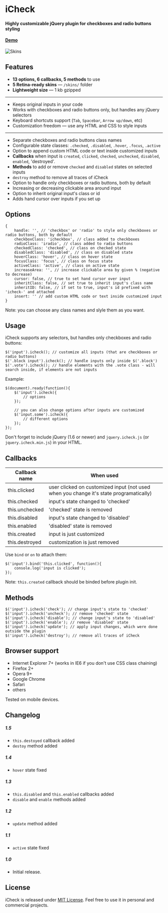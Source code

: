 # iCheck

#### Highly customizable jQuery plugin for checkboxes and radio buttons styling
#### [Demo](http://damirfoy.com/projects/icheck/)

![Skins](http://damirfoy.com/projects/icheck/example.png)

## Features

* **13 options, 6 callbacks, 5 methods** to use
* **5 Retina-ready skins** — `/skins/` folder
* **Lightweight size** — 1 kb gzipped

---

* Keeps original inputs in your code
* Works with checkboxes and radio buttons only, but handles any jQuery selectors
* Keyboard shortcuts support (`Tab`, `Spacebar`, `Arrow up/down`, etc)
* Customization freedom &mdash; use any HTML and CSS to style inputs

---

* Separate checkboxes and radio buttons class names
* Configurable state classes: `.checked`, `.disabled`, `.hover`, `.focus`, `.active`
* Option to append custom HTML code or text inside customized inputs
* **Callbacks** when input is `created`, `clicked`, `checked`, `unchecked`, `disabled`, `enabled`, 'destroyed'.
* **Methods** to add or remove `checked` and `disabled` states on selected inputs
* `destroy` method to remove all traces of iCheck
* Option to handle only checkboxes or radio buttons, both by default
* Increasing or decreasing clickable area around input
* Option to inherit original input's class or id
* Adds hand cursor over inputs if you set up

## Options

    {
        handle: '', // 'checkbox' or 'radio' to style only checkboxes or radio buttons, both by default
        checkboxClass: 'icheckbox', // class added to checkboxes
        radioClass: 'iradio', // class added to radio buttons
        checkedClass: 'checked', // class on checked state
        disabledClass: 'disabled', // class on disabled state
        hoverClass: 'hover', // class on hover state
        focusClass: 'focus', // class on focus state
        activeClass: 'active', // class on active state
        increaseArea: '', // increase clickable area by given % (negative to decrease)
        cursor: false, // true to set hand cursor over input
        inheritClass: false, // set true to inherit input's class name
        inheritID: false, // if set to true, input's id prefixed with 'icheck-' and attached
        insert: '' // add custom HTML code or text inside customized input
    }

Note: you can choose any class names and slyle them as you want.

## Usage

iCheck supports any selectors, but handles only checkboxes and radio buttons:

    $('input').icheck(); // customize all inputs (that are checkboxes or radio buttons)
    $('.block input').icheck(); // handle inputs only inside $('.block')
    $('.vote').icheck(); // handle elements with the .vote class - will search inside, if elements are not inputs

Example:

    $(document).ready(function(){
        $('input').icheck({
            // options
        });

        // you can also change options after inputs are customized
        $('input.some').icheck({
            // different options
        });
    });

Don't forget to include jQuery (1.6 or newer) and `jquery.icheck.js` (or `jquery.icheck.min.js`) in your HTML.

## Callbacks

<table>
  <thead>
    <tr>
      <th>Callback name</th>
      <th>When used</th>
    </tr>
  </thead>
  <tbody>
    <tr>
      <td>this.clicked</td>
      <td>user clicked on customized input (not used when you change it's state programatically)</td>
    </tr>
    <tr>
      <td>this.checked</td>
      <td>input's state changed to 'checked'</td>
    </tr>
    <tr>
      <td>this.unchecked</td>
      <td>'checked' state is removed</td>
    </tr>
    <tr>
      <td>this.disabled</td>
      <td>input's state changed to 'disabled'</td>
    </tr>
    <tr>
      <td>this.enabled</td>
      <td>'disabled' state is removed</td>
    </tr>
    <tr>
      <td>this.created</td>
      <td>input is just customized</td>
    </tr>
    <tr>
      <td>this.destroyed</td>
      <td>customization is just removed</td>
    </tr>
  </tbody>
</table>

Use `bind` or `on` to attach them:

    $('input').bind('this.clicked', function(){
        console.log('input is clicked');
    });

Note: `this.created` callback should be binded before plugin init.

## Methods

    $('input').icheck('check'); // change input's state to 'checked'
    $('input').icheck('uncheck'); // remove 'checked' state
    $('input').icheck('disable'); // change input's state to 'disabled'
    $('input').icheck('enable'); // remove 'disabled' state
    $('input').icheck('update'); // apply input changes, which were done outside the plugin
    $('input').icheck('destroy'); // remove all traces of iCheck

## Browser support

* Internet Explorer 7+ (works in IE6 if you don't use CSS class chaining)
* Firefox 2+
* Opera 9+
* Google Chrome
* Safari
* others

Tested on mobile devices.

## Changelog

##### 1.5

* `this.destoyed` callback added
* `destoy` method added

##### 1.4

* `hover` state fixed

##### 1.3

* `this.disabled` and `this.enabled` callbacks added
* `disable` and `enable` methods added

##### 1.2

* `update` method added

##### 1.1

* `active` state fixed

##### 1.0

* Initial release.

## License

iCheck is released under [MIT License](http://en.wikipedia.org/wiki/MIT_License). Feel free to use it in personal and commercial projects.